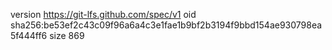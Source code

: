 version https://git-lfs.github.com/spec/v1
oid sha256:be53ef2c43c09f96a6a4c3e1fae1b9bf2b3194f9bbd154ae930798ea5f444ff6
size 869
